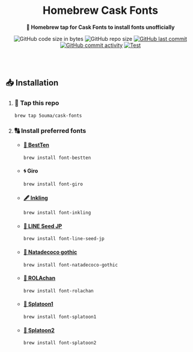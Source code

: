 <h1 align="center">Homebrew Cask Fonts</h1>

<div align="center">

**🍺 Homebrew tap for Cask Fonts to install fonts unofficially**

![GitHub code size in bytes](https://img.shields.io/github/languages/code-size/5ouma/homebrew-cask-fonts?style=flat-square)
![GitHub repo size](https://img.shields.io/github/repo-size/5ouma/homebrew-cask-fonts?style=flat-square)
[![GitHub last commit](https://img.shields.io/github/last-commit/5ouma/homebrew-cask-fonts?style=flat-square)](https://github.com/5ouma/homebrew-cask-fonts/commit/HEAD)
[![GitHub commit activity](https://img.shields.io/github/commit-activity/m/5ouma/homebrew-cask-fonts?style=flat-square)](https://github.com/5ouma/homebrew-cask-fonts/commits/main)
[![Test](https://img.shields.io/github/actions/workflow/status/5ouma/homebrew-cask-fonts/homebrew-test.yml?label=test&style=flat-square)](https://github.com/5ouma/homebrew-cask-fonts/actions/workflows/homebrew-test.yml)

</div>

<br /><br />

## 📥 Installation

1. ### 🚰 Tap this repo

   ```shell
   brew tap 5ouma/cask-fonts
   ```

2. ### 🔠 Install preferred fonts

   - #### [👾 BestTen](https://flop.fanbox.cc/posts/1918861)

     ```shell
     brew install font-bestten
     ```

   - #### 🌀 Giro

     ```shell
     brew install font-giro
     ```

   - #### [🖋️ Inkling](https://frozenpandaman.github.io/inkling.html)

     ```shell
     brew install font-inkling
     ```

   - #### [🌱 LINE Seed JP](https://seed.line.me)

     ```shell
     brew install font-line-seed-jp
     ```

   - #### [🥥 Natadecoco gothic](https://kashika-labo.com/natadecoco-gothic)

     ```shell
     brew install font-natadecoco-gothic
     ```

   - #### [🌼 ROLAchan](https://ozawa.design/store/rolachan)

     ```shell
     brew install font-rolachan
     ```

   - #### [🦑 Splatoon1](https://frozenpandaman.github.io/inkling.html)

     ```shell
     brew install font-splatoon1
     ```

   - #### [🦑 Splatoon2](https://frozenpandaman.github.io/inkling.html)

     ```shell
     brew install font-splatoon2
     ```
